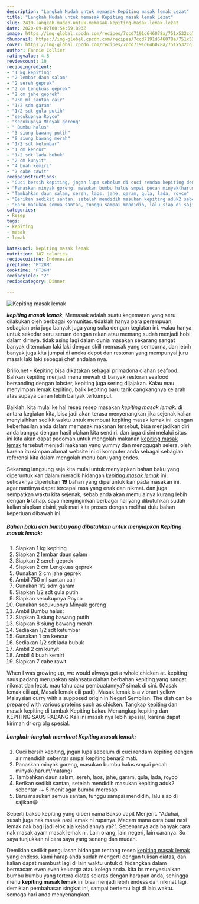 ```yaml
---
description: "Langkah Mudah untuk memasak Kepiting masak lemak Lezat"
title: "Langkah Mudah untuk memasak Kepiting masak lemak Lezat"
slug: 2410-langkah-mudah-untuk-memasak-kepiting-masak-lemak-lezat
date: 2020-09-02T00:54:59.893Z
image: https://img-global.cpcdn.com/recipes/7ccd7191d646078a/751x532cq70/kepiting-masak-lemak-foto-resep-utama.jpg
thumbnail: https://img-global.cpcdn.com/recipes/7ccd7191d646078a/751x532cq70/kepiting-masak-lemak-foto-resep-utama.jpg
cover: https://img-global.cpcdn.com/recipes/7ccd7191d646078a/751x532cq70/kepiting-masak-lemak-foto-resep-utama.jpg
author: Fannie Collier
ratingvalue: 4.8
reviewcount: 10
recipeingredient:
- "1 kg kepiting"
- "2 lembar daun salam"
- "2 sereh geprek"
- "2 cm Lengkuas geprek"
- "2 cm jahe geprek"
- "750 ml santan cair"
- "1/2 sdm garam"
- "1/2 sdt gula putih"
- "secukupnya Royco"
- "secukupnya Minyak goreng"
- " Bumbu halus"
- "3 siung bawang putih"
- "8 siung bawang merah"
- "1/2 sdt ketumbar"
- "1 cm kencur"
- "1/2 sdt lada bubuk"
- "2 cm kunyit"
- "4 buah kemiri"
- "7 cabe rawit"
recipeinstructions:
- "Cuci bersih kepiting, jngan lupa sebelum di cuci rendam kepiting dengen air mendidih sebentar smpai kepiting benar2 mati."
- "Panaskan minyak goreng, masukan bumbu halus smpai pecah minyak(harum/matang)"
- "Tambahkan daun salam, sereh, laos, jahe, garam, gula, lada, royco"
- "Berikan sedikit santan, setelah mendidih masukan kepiting aduk2 sebentar -+ 5 menit agar bumbu meresap"
- "Baru masukan semua santan, tunggu sampai mendidih, lalu siap di sajikan😁"
categories:
- Resep
tags:
- kepiting
- masak
- lemak

katakunci: kepiting masak lemak 
nutrition: 187 calories
recipecuisine: Indonesian
preptime: "PT28M"
cooktime: "PT36M"
recipeyield: "2"
recipecategory: Dinner

---
```



![Kepiting masak lemak](https://img-global.cpcdn.com/recipes/7ccd7191d646078a/751x532cq70/kepiting-masak-lemak-foto-resep-utama.jpg)

<b><i>kepiting masak lemak</i></b>, Memasak adalah suatu kegemaran yang seru dilakukan oleh berbagai komunitas. tidaklah hanya para perempuan, sebagian pria juga banyak juga yang suka dengan kegiatan ini. walau hanya untuk sekedar seru seruan dengan rekan atau memang sudah menjadi hobi dalam dirinya. tidak asing lagi dalam dunia masakan sekarang sangat banyak ditemukan laki laki dengan skill memasak yang sempurna, dan lebih banyak juga kita jumpai di aneka depot dan restoran yang mempunyai juru masak laki laki sebagai chef andalan nya.

Brilio.net - Kepiting bisa dikatakan sebagai primadona olahan seafood. Bahkan kepiting menjadi menu mewah di banyak restoran seafood bersanding dengan lobster, kepiting juga sering dijajakan. Kalau mau menyimpan lemak kepiting, balik kepiting baru tarik cangkangnya ke arah atas supaya cairan lebih banyak terkumpul.

Baiklah, kita mulai ke hal resep resep masakan <i>kepiting masak lemak</i>. di antara kegiatan kita, bisa jadi akan terasa menyenangkan jika sejenak kalian menyisihkan sedikit waktu untuk membuat kepiting masak lemak ini. dengan keberhasilan anda dalam memasak makanan tersebut, bisa menjadikan diri anda bangga dengan hasil olahan kita sendiri. dan juga disini melalui situs ini kita akan dapat pedoman untuk mengolah makanan <u>kepiting masak lemak</u> tersebut menjadi makanan yang yummy dan menggugah selera, oleh karena itu simpan alamat website ini di komputer anda sebagai sebagian referensi kita dalam mengolah menu baru yang endes.


Sekarang langsung saja kita mulai untuk menyiapkan bahan baku yang diperuntuk kan dalam meracik hidangan <u><i>kepiting masak lemak</i></u> ini. setidaknya diperlukan <b>19</b> bahan yang diperuntuk kan pada masakan ini. agar nantinya dapat tercapai rasa yang enak dan nikmat. dan juga sempatkan waktu kita sejenak, sebab anda akan memulainya kurang lebih dengan <b>5</b> tahap. saya menginginkan berbagai hal yang dibutuhkan sudah kalian siapkan disini, yuk mari kita proses dengan melihat dulu bahan keperluan dibawah ini.

<!--inarticleads1-->

##### Bahan baku dan bumbu yang dibutuhkan untuk menyiapkan Kepiting masak lemak:

1. Siapkan 1 kg kepiting
1. Siapkan 2 lembar daun salam
1. Siapkan 2 sereh geprek
1. Siapkan 2 cm Lengkuas geprek
1. Gunakan 2 cm jahe geprek
1. Ambil 750 ml santan cair
1. Gunakan 1/2 sdm garam
1. Siapkan 1/2 sdt gula putih
1. Siapkan secukupnya Royco
1. Gunakan secukupnya Minyak goreng
1. Ambil  Bumbu halus:
1. Siapkan 3 siung bawang putih
1. Siapkan 8 siung bawang merah
1. Sediakan 1/2 sdt ketumbar
1. Gunakan 1 cm kencur
1. Sediakan 1/2 sdt lada bubuk
1. Ambil 2 cm kunyit
1. Ambil 4 buah kemiri
1. Siapkan 7 cabe rawit


When I was growing up, we would always get a whole chicken at. kepiting saus padang merupakan salahsatu olahan berbahan kepiting yang sangat nikmat dan lezat. mau tahu cara pembuatannya? simak di sini. (Masak lemak cili api, Masak lemak cili padi). Masak lemak is a vibrant yellow Malaysian curry with a supposed origin in Negeri Sembilan. The dish can be prepared with various proteins such as chicken. Tangkap kepiting dan masak kepiting di tambak Kepiting bakau Menangkap kepiting dan KEPITING SAUS PADANG Kali ini masak nya lebih spesial, karena dapat kiriman dr org plg spesial. 

<!--inarticleads2-->

##### Langkah-langkah membuat Kepiting masak lemak:

1. Cuci bersih kepiting, jngan lupa sebelum di cuci rendam kepiting dengen air mendidih sebentar smpai kepiting benar2 mati.
1. Panaskan minyak goreng, masukan bumbu halus smpai pecah minyak(harum/matang)
1. Tambahkan daun salam, sereh, laos, jahe, garam, gula, lada, royco
1. Berikan sedikit santan, setelah mendidih masukan kepiting aduk2 sebentar -+ 5 menit agar bumbu meresap
1. Baru masukan semua santan, tunggu sampai mendidih, lalu siap di sajikan😁


Seperti bakso kepiting yang diberi nama Bakso Japit Menjerit. &#34;Aduhai, susah juga nak masak nasi lemak ni rupanya. Macam mana cara buat nasi lemak nak bagi jadi elok aja kejadiannya ya?&#34;. Sebenarnya ada banyak cara nak masak ayam masak lemak ni. Lain orang, lain negeri, lain caranya. So saya tunjukkan ni cara saya yang senang dan mudah. 

Demikian sedikit pengulasan hidangan tentang resep <u>kepiting masak lemak</u> yang endess. kami harap anda sudah mengerti dengan tulisan diatas, dan kalian dapat membuat lagi di lain waktu untuk di hidangkan dalam bermacam even even keluarga atau kolega anda. kita bs menyesuaikan bumbu bumbu yang tertera diatas selaras dengan harapan anda, sehingga menu <b>kepiting masak lemak</b> ini bisa menjadi lebih endess dan nikmat lagi. demikian pembahasan singkat ini, sampai bertemu lagi di lain waktu. semoga hari anda menyenangkan.
